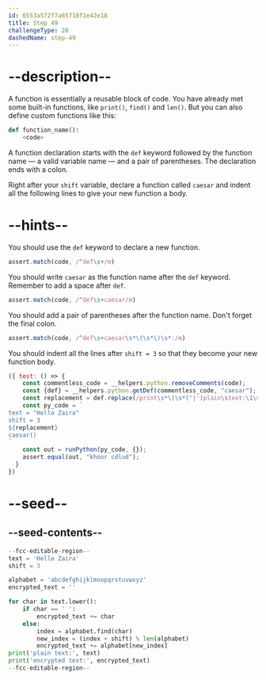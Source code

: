 ```yaml
---
id: 6553a572f7a65718f1e42e18
title: Step 49
challengeType: 20
dashedName: step-49
---
```


# --description--

A function is essentially a reusable block of code. You have already met some built-in functions, like `print()`, `find()` and `len()`. But you can also define custom functions like this:

```py
def function_name():
    <code>
```

A function declaration starts with the `def` keyword followed by the function name — a valid variable name — and a pair of parentheses. The declaration ends with a colon.

Right after your `shift` variable, declare a function called `caesar` and indent all the following lines to give your new function a body.

# --hints--

You should use the `def` keyword to declare a new function.

```js
assert.match(code, /^def\s+/m)
```

You should write `caesar` as the function name after the `def` keyword. Remember to add a space after `def`.

```js
assert.match(code, /^def\s+caesar/m)
```

You should add a pair of parentheses after the function name. Don't forget the final colon.

```js
assert.match(code, /^def\s+caesar\s*\(\s*\)\s*:/m)
```

You should indent all the lines after `shift = 3` so that they become your new function body.

```js
({ test: () => {
    const commentless_code = __helpers.python.removeComments(code);
    const {def} = __helpers.python.getDef(commentless_code, "caesar");    
    const replacement = def.replace(/print\s*\(\s*("|')plain\stext:\1\s*,\s*text\s*\)\s*print\s*\(\s*("|')encrypted\stext:\2\s*,\s*encrypted_text\s*\)/, "return encrypted_text")
    const py_code = `
text = "Hello Zaira"
shift = 3
${replacement}
caesar()
`
    const out = runPython(py_code, {});
    assert.equal(out, "khoor cdlud");
  }
})
```

# --seed--

## --seed-contents--

```py
--fcc-editable-region--
text = 'Hello Zaira'
shift = 3

alphabet = 'abcdefghijklmnopqrstuvwxyz'
encrypted_text = ''

for char in text.lower():
    if char == ' ':
        encrypted_text += char
    else:
        index = alphabet.find(char)
        new_index = (index + shift) % len(alphabet)
        encrypted_text += alphabet[new_index]
print('plain text:', text)
print('encrypted text:', encrypted_text)
--fcc-editable-region--
```
